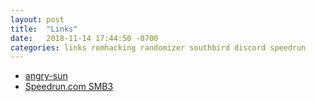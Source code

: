 ```yaml
---
layout: post
title:  "Links"
date:   2018-11-14 17:44:50 -0700
categories: links romhacking randomizer southbird discord speedrun
---
```


* [angry-sun](https://narfman0.github.io/angry-sun)
* [Speedrun.com SMB3](http://www.speedrun.com/smb3)
